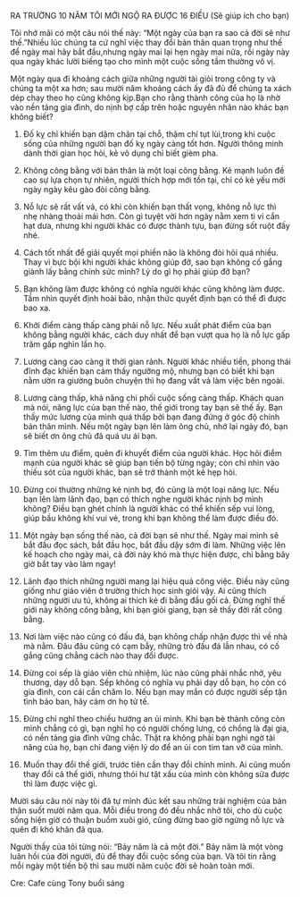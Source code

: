RA TRƯỜNG 10 NĂM TÔI MỚI NGỘ RA ĐƯỢC 16 ĐIỀU
(Sẽ giúp ích cho bạn)

Tôi nhớ mãi có một câu nói thế này: “Một ngày của bạn ra sao cả đời sẽ như thế.”Nhiều lúc chúng ta cứ nghĩ việc thay đổi bản thân quan trọng như thế để ngày mai hãy bắt đầu,nhưng ngày mai lại hẹn ngày mai nữa, rồi ngày này qua ngày khác lười biếng tạo cho mình một cuộc sống tầm thường vô vị.

Một ngày qua đi khoảng cách giữa những người tài giỏi trong công ty và chúng ta một xa hơn; sau mười năm khoảng cách ấy đã đủ để chúng ta xách dép chạy theo họ cũng không kịp.Bạn cho rằng thành công của họ là nhờ vào nền tảng gia đình, do nịnh bợ cấp trên hoặc nguyên nhân nào khác bạn không biết?

1. Đố kỵ chỉ khiến bạn dậm chân tại chỗ, thậm chí tụt lùi,trong khi cuộc sống của những người bạn đố kỵ ngày càng tốt hơn. 
Người thông minh dành thời gian học hỏi, kẻ vô dụng chỉ biết gièm pha.

2. Không công bằng với bản thân là một loại công bằng. Kẻ mạnh luôn đề cao sự lựa chọn tự nhiên, người thích hợp mới tồn tại, 
chỉ có kẻ yếu mới ngày ngày kêu gào đòi công bằng.

3. Nỗ lực sẽ rất vất vả, có khi còn khiến bạn thất vọng, không nỗ lực thì nhẹ nhàng thoải mái hơn. Còn gì tuyệt vời hơn ngày nằm xem ti vi cắn hạt dưa, nhưng khi người khác có được thành tựu, bạn đừng sốt ruột đấy nhé.

4. Cách tốt nhất để giải quyết mọi phiền não là không đòi hỏi quá nhiều. Thay vì bực bội khi người khác không giúp đỡ, sao bạn không cố gắng giành lấy bằng chính sức mình? Lý do gì họ phải giúp đỡ bạn?

5. Bạn không làm được không có nghĩa người khác cũng không làm được. Tầm nhìn quyết định hoài bão, nhận thức quyết định bạn có thể đi được bao xa.

6. Khởi điểm càng thấp càng phải nỗ lực. Nếu xuất phát điểm của bạn không bằng người khác, cách duy nhất để bạn vượt qua họ là nỗ lực gấp trăm gấp nghìn lần họ.

7. Lương càng cao càng ít thời gian rảnh. Người khác nhiều tiền, phong thái đĩnh đạc khiến bạn cảm thấy ngưỡng mộ, nhưng bạn có biết khi bạn nằm ườn ra giường buôn chuyện thì họ đang vất vả làm việc bên ngoài.

8. Lương càng thấp, khả năng chi phối cuộc sống càng thấp. Khách quan mà nói, năng lực của bạn thế nào, thế giới trong tay bạn sẽ thế ấy. Bạn thấy mức lương của mình quá thấp bởi bạn đang đứng ở góc độ chính bản thân mình. Nếu một ngày bạn lên làm ông chủ, nhớ lại ngày đó, bạn sẽ biết ơn ông chủ đã quá ưu ái bạn.

9. Tìm thêm ưu điểm, quên đi khuyết điểm của người khác. Học hỏi điểm mạnh của người khác sẽ giúp bạn tiến bộ từng ngày; 
còn chỉ nhìn vào thiếu sót của người khác, bạn sẽ trở thành một kẻ hẹp hòi.

10. Đừng coi thường những kẻ nịnh bợ, đó cũng là một loại năng lực. Nếu bạn lên làm lãnh đạo, bạn có thích nghe người khác nịnh bợ mình không? Điều bạn ghét chính là người khác có thể khiến sếp vui lòng, giúp bầu không khí vui vẻ, trong khi bạn không thể làm được điều đó.

11. Một ngày bạn sống thế nào, cả đời bạn sẽ như thế. Ngày mai mình sẽ bắt đầu đọc sách, bắt đầu học, bắt đầu dậy sớm đi làm. Những việc lên kế hoạch cho ngày mai, cả đời này khó mà thực hiện được, chi bằng bây giờ bắt tay vào làm ngay!

12. Lãnh đạo thích những người mang lại hiệu quả công việc. Điều này cũng giống như giáo viên ở trường thích học sinh giỏi vậy. Ai cũng thích những người ưu tú, không ai thích kẻ đi bằng đầu gối cả. Đừng nghĩ thế giới này không công bằng, khi bạn giỏi giang, bạn sẽ thấy đời rất công bằng.

13. Nơi làm việc nào cũng có đấu đá, bạn không chấp nhận được thì về nhà mà nằm. Đâu đâu cũng có cạm bẫy, những trò đấu đá lẫn nhau, có cố gắng cũng chẳng cách nào thay đổi được.

14. Đừng coi sếp là giáo viên chủ nhiệm, lúc nào cũng phải nhắc nhở, yêu thương, dạy dỗ bạn. Sếp không có nghĩa vụ phải dạy dỗ bạn, họ còn có gia đình, con cái cần chăm lo. Nếu bạn may mắn có được người sếp tận tình bảo ban, hãy cảm ơn họ tử tế.

15. Đừng chỉ nghĩ theo chiều hướng an ủi mình. Khi bạn bè thành công còn mình chẳng có gì, bạn nghĩ họ có người chống lưng, có chồng là đại gia, có nền tảng gia đình vững chắc. Thật ra không phải bạn nghi ngờ tài năng của họ, bạn chỉ đang viện lý do để an ủi con tim tan vỡ của mình.

16. Muốn thay đổi thế giới, trước tiên cần thay đổi chính mình. Ai cũng muốn thay đổi cả thế giới, nhưng thói hư tật xấu của mình còn không sửa được thì làm được việc gì.

Mười sáu câu nói này tôi đã tự mình đúc kết sau những trải nghiệm của bản thân suốt mười năm qua. Mỗi điều trong đó đều nhắc nhở tôi, cho dù cuộc sống hiện giờ có thuận buồm xuôi gió, cũng đừng bao giờ ngừng nỗ lực và quên đi khó khăn đã qua.

Người thầy của tôi từng nói: “Bảy năm là cả một đời.” Bảy năm là một vòng luân hồi của đời người, đủ để thay đổi cuộc sống của bạn. Và tôi tin rằng mỗi ngày một tiến bộ thì sau mười năm cuộc đời sẽ hoàn toàn mới.

Cre: Cafe cùng Tony buổi sáng